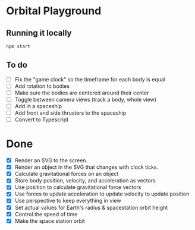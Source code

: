# Orbital Playground

## Running it locally

```bash
npm start
```

## To do

-   [ ] Fix the "game clock" so the timeframe for each body is equal
-   [ ] Add rotation to bodies
-   [ ] Make sure the bodies are centered around their center
-   [ ] Toggle between camera views (track a body, whole view)
-   [ ] Add in a spaceship
-   [ ] Add front and side thrusters to the spaceship
-   [ ] Convert to Typescript

# Done

-   [x] Render an SVG to the screen.
-   [x] Render an object in the SVG that changes with clock ticks.
-   [x] Calculate gravitational forces on an object
-   [x] Store body position, velocity, and acceleration as vectors
-   [x] Use position to calculate gravitational force vectors
-   [x] Use forces to update acceleration to update velocity to update position
-   [x] Use perspective to keep everything in view
-   [x] Set actual values for Earth's radius & spacestation orbit height
-   [x] Control the speed of time
-   [x] Make the space station orbit
